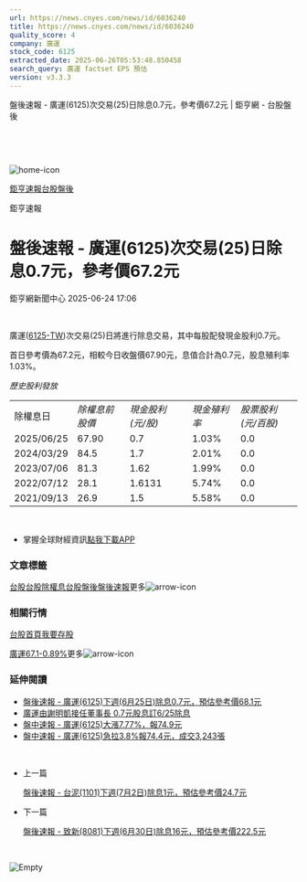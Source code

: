 ```yaml
---
url: https://news.cnyes.com/news/id/6036240
title: https://news.cnyes.com/news/id/6036240
quality_score: 4
company: 廣運
stock_code: 6125
extracted_date: 2025-06-26T05:53:48.850458
search_query: 廣運 factset EPS 預估
version: v3.3.3
---
```


盤後速報 - 廣運(6125)次交易(25)日除息0.7元，參考價67.2元 | 鉅亨網 - 台股盤後

‌

‌

![home-icon](/assets/icons/breadCrumb/symbol-icon-home.svg)

[鉅亨速報](/news/cat/anue_live)[台股盤後](/news/cat/tw_afterhours)

鉅亨速報

# 盤後速報 - 廣運(6125)次交易(25)日除息0.7元，參考價67.2元

鉅亨網新聞中心 2025-06-24 17:06

‌

廣運([6125-TW](https://www.cnyes.com/twstock/6125))次交易(25)日將進行除息交易，其中每股配發現金股利0.7元。

首日參考價為67.2元，相較今日收盤價67.90元，息值合計為0.7元，股息殖利率1.03%。

*歷史股利發放*

|  |  |  |  |  |
| --- | --- | --- | --- | --- |
| 除權息日 | *除權息前股價* | *現金股利 (元/股)* | *現金殖利率* | *股票股利 (元/百股)* |
| 2025/06/25 | 67.90 | 0.7 | 1.03% | 0.0 |
| 2024/03/29 | 84.5 | 1.7 | 2.01% | 0.0 |
| 2023/07/06 | 81.3 | 1.62 | 1.99% | 0.0 |
| 2022/07/12 | 28.1 | 1.6131 | 5.74% | 0.0 |
| 2021/09/13 | 26.9 | 1.5 | 5.58% | 0.0 |

‌

* 掌握全球財經資訊[點我下載APP](http://www.cnyes.com/app/?utm_source=mweb&utm_medium=HamMenuBanner&utm_campaign=fixed&utm_content=entr)

### 文章標籤

[台股](https://news.cnyes.com/tag/台股 "台股")[台股除權息](https://news.cnyes.com/tag/台股除權息 "台股除權息")[台股盤後](https://news.cnyes.com/tag/台股盤後 "台股盤後")[盤後速報](https://news.cnyes.com/tag/盤後速報 "盤後速報")更多![arrow-icon](/assets/icons/arrows/arrow-down.svg)

### 相關行情

[台股首頁](https://www.cnyes.com/twstock)[我要存股](https://supr.link/8OHaU)

[廣運67.1-0.89%](https://www.cnyes.com/twstock/6125)更多![arrow-icon](/assets/icons/arrows/arrow-down.svg)

### 延伸閱讀

* [盤後速報 - 廣運(6125)下週(6月25日)除息0.7元，預估參考價68.1元](/news/id/6028207)
* [廣運由謝明凱接任董事長 0.7元股息訂6/25除息](/news/id/6000659)
* [盤中速報 - 廣運(6125)大漲7.77%，報74.9元](/news/id/5987398)
* [盤中速報 - 廣運(6125)急拉3.8%報74.4元，成交3,243張](/news/id/5987394)

‌

* 上一篇

  [盤後速報 - 台泥(1101)下週(7月2日)除息1元，預估參考價24.7元](/news/id/6038054)
* 下一篇

  [盤後速報 - 致新(8081)下週(6月30日)除息16元，預估參考價222.5元](/news/id/6034407)

‌

![Empty](/assets/icons/skeleton/empty-image.svg)

‌